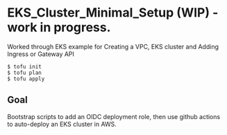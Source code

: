 # EKS_Cluster_Minimal_Setup (WIP) - work in progress.
Worked through EKS example for Creating a VPC, EKS cluster and Adding Ingress or Gateway API

````
$ tofu init
$ tofu plan
$ tofu apply
````

## Goal 

Bootstrap scripts to add an OIDC deployment role, then use github actions to auto-deploy an EKS cluster in AWS.



